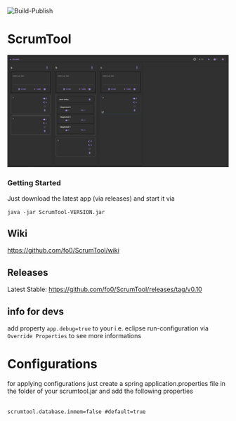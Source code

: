 ![Build-Publish](https://github.com/fo0/ScrumTool/workflows/Build-Publish/badge.svg?event=push)

# ScrumTool
![Demo-GUI](docs/chrome_2020-08-17_09-49-26.png)

### Getting Started
Just download the latest app (via releases) and start it via <br>
```
java -jar ScrumTool-VERSION.jar
```

## Wiki
https://github.com/fo0/ScrumTool/wiki

## Releases
Latest Stable: https://github.com/fo0/ScrumTool/releases/tag/v0.10 



## info for devs
add property `app.debug=true` to your i.e. eclipse run-configuration via `Override Properties` to see more informations

# Configurations
for applying configurations just create a spring application.properties file in the folder of your scrumtool.jar and add the following properties 

```properties

scrumtool.database.inmem=false #default=true
```
